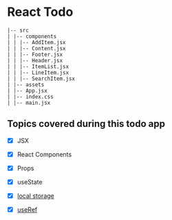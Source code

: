 # React Todo

```
|-- src
| |-- components
| | |-- AddItem.jsx
| | |-- Content.jsx
| | |-- Footer.jsx
| | |-- Header.jsx
| | |-- ItemList.jsx
| | |-- LineItem.jsx
| | |-- SearchItem.jsx
| |-- assets
| |-- App.jsx
| |-- index.css
| |-- main.jsx

```

## Topics covered during this todo app

- [x] JSX

- [x] React Components

- [x] Props

- [x] useState

- [x] [local storage](https://github.com/imdariful/todo-react/commit/647457a10b2aa69964bdc0d7782acae2d85961f1)

- [x] [useRef](https://github.com/imdariful/todo-react/commit/46d04ba8840e570b40d8e3ea1a212077e4b83f1f)
